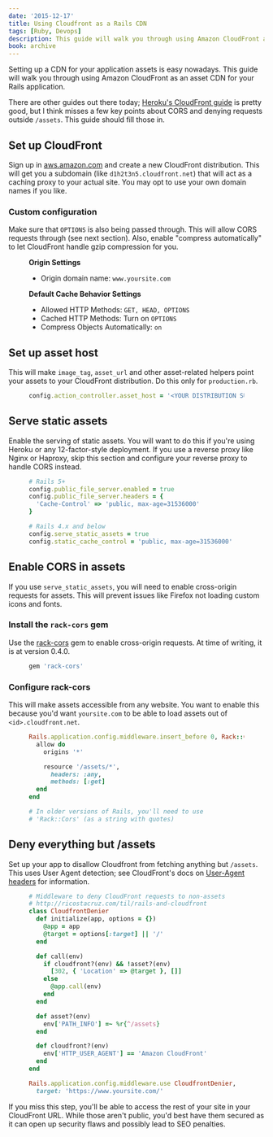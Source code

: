 ```yaml
---
date: '2015-12-17'
title: Using Cloudfront as a Rails CDN
tags: [Ruby, Devops]
description: This guide will walk you through using Amazon CloudFront as an asset CDN for your Rails app.
book: archive
---
```


Setting up a CDN for your application assets is easy nowadays. This guide will walk you through using Amazon CloudFront as an asset CDN for your Rails application.

There are other guides out there today; [Heroku's CloudFront guide](https://devcenter.heroku.com/articles/using-amazon-cloudfront-cdn) is pretty good, but I think misses a few key points about CORS and denying requests outside `/assets`. This guide should fill those in.

## Set up CloudFront

Sign up in [aws.amazon.com](http://aws.amazon.com) and create a new CloudFront distribution. This will get you a subdomain (like `d1h2t3n5.cloudfront.net`) that will act as a caching proxy to your actual site. You may opt to use your own domain names if you like.

<!-- TODO: <ExternalLink href='https://aws.amazon.com' title='Amazon Web Services (AWS)' domain='aws.amazon.com' /> -->

### Custom configuration

Make sure that `OPTIONS` is also being passed through. This will allow CORS requests through (see next section). Also, enable "compress automatically" to let CloudFront handle gzip compression for you.

<Figure bordered>

**Origin Settings**

- Origin domain name: `www.yoursite.com`

</Figure>

<Figure bordered>

**Default Cache Behavior Settings**

- Allowed HTTP Methods: `GET, HEAD, OPTIONS`
- Cached HTTP Methods: Turn on `OPTIONS`
- Compress Objects Automatically: `on`

</Figure>

## Set up asset host

This will make `image_tag`, `asset_url` and other asset-related helpers point your assets to your CloudFront distribution. Do this only for `production.rb`.

<Figure code title='config/environments/production.rb'>

```rb
config.action_controller.asset_host = '<YOUR DISTRIBUTION SUBDOMAIN>.cloudfront.net'
```

</Figure>

## Serve static assets

Enable the serving of static assets. You will want to do this if you're using Heroku or any 12-factor-style deployment.
If you use a reverse proxy like Nginx or Haproxy, skip this section and configure your reverse proxy to handle CORS instead.

<Figure code title='config/environments/production.rb'>

```rb
# Rails 5+
config.public_file_server.enabled = true
config.public_file_server.headers = {
  'Cache-Control' => 'public, max-age=31536000'
}
```

</Figure>

<Figure code title='config/environments/production.rb'>

```rb
# Rails 4.x and below
config.serve_static_assets = true
config.static_cache_control = 'public, max-age=31536000'
```

</Figure>

## Enable CORS in assets

If you use `serve_static_assets`, you will need to enable cross-origin requests for assets. This will prevent issues like Firefox not loading custom icons and fonts.

### Install the `rack-cors` gem

Use the [rack-cors] gem to enable cross-origin requests. At time of writing, it is at version 0.4.0.

[rack-cors]: https://rubygems.org/gems/rack-cors

<Figure code title='Gemfile'>

```rb
gem 'rack-cors'
```

</Figure>

### Configure rack-cors

This will make assets accessible from any website. You want to enable this because you'd want `yoursite.com` to be able to load assets out of `<id>.cloudfront.net`.

<Figure code title='config/initializers/cors.rb'>

```rb
Rails.application.config.middleware.insert_before 0, Rack::Cors do
  allow do
    origins '*'

    resource '/assets/*',
      headers: :any,
      methods: [:get]
  end
end

# In older versions of Rails, you'll need to use
# 'Rack::Cors' (as a string with quotes)
```

</Figure>

## Deny everything but /assets

Set up your app to disallow Cloudfront from fetching anything but `/assets`. This uses User Agent detection; see CloudFront's docs on [User-Agent headers](http://docs.aws.amazon.com/AmazonCloudFront/latest/DeveloperGuide/RequestAndResponseBehaviorCustomOrigin.html#request-custom-user-agent-header) for information.

<Figure code title='app/services/cloudfront_denier.rb'>

```rb
# Middleware to deny CloudFront requests to non-assets
# http://ricostacruz.com/til/rails-and-cloudfront
class CloudfrontDenier
  def initialize(app, options = {})
    @app = app
    @target = options[:target] || '/'
  end

  def call(env)
    if cloudfront?(env) && !asset?(env)
      [302, { 'Location' => @target }, []]
    else
      @app.call(env)
    end
  end

  def asset?(env)
    env['PATH_INFO'] =~ %r{^/assets}
  end

  def cloudfront?(env)
    env['HTTP_USER_AGENT'] == 'Amazon CloudFront'
  end
end
```

</Figure>

<Figure code title='config/initializers/cloudfront.rb'>

```rb
Rails.application.config.middleware.use CloudfrontDenier,
  target: 'https://www.yoursite.com/'
```

</Figure>

If you miss this step, you'll be able to access the rest of your site in your CloudFront URL. While those aren't public, you'd best have them secured as it can open up security flaws and possibly lead to SEO penalties.
